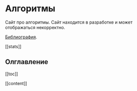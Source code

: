 # Алгоритмы

Сайт про алгоритмы. Сайт находится в разработке и может отображаться некорректно.

[Библиография](books.md).

[[stats]]

## Олглавление

[[toc]]

[[content]]
